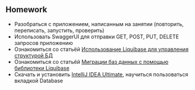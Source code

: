 ## Homework

- Разобраться с приложением, написанным на занятии (повторить, переписать, запустить, проверить)
- Использовать SwaggerUI для отправки GET, POST, PUT, DELETЕ запросов приложению
- Ознакомиться со статьёй [Использование Liquibase для управления структурой БД](https://habr.com/ru/articles/460377/)
- Ознакомиться со статьёй [Миграции баз данных с помощью библиотеки Liquibase](https://tproger.ru/articles/migracii-baz-dannyh-s-pomoshhju-biblioteki-liquibase/)
- Скачать и установить [IntelliJ IDEA Ultimate](https://www.jetbrains.com/idea/download/), научиться пользоваться вкладкой Database


